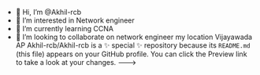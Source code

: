 - 👋 Hi, I’m @Akhil-rcb
- 👀 I’m interested in Network engineer
- 🌱 I’m currently learning CCNA
- 💞️ I’m looking to collaborate on network engineer
  my location Vijayawada AP
Akhil-rcb/Akhil-rcb is a ✨ special ✨ repository because its `README.md` (this file) appears on your GitHub profile.
You can click the Preview link to take a look at your changes.
--->
